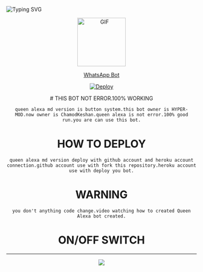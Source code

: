 
<img
        src="https://readme-typing-svg.herokuapp.com/?size=30&width=800&lines=WELCOME+TO+THE+QUEEN+ALEXA+WA+BOT+PROJECT."
            alt="Typing SVG"
        />
    </a>
</p>
<div align="center">
  <p align="center">
  <a href="https://youtu.be/BcMIibIUmHc"><img src="https://media.giphy.com/media/Uhl43Qa5QbhKglX8DX/giphy.gif" alt="GIF" width="128" height="128"/>
</p>
WhatsApp Bot

[![Deploy](https://www.herokucdn.com/deploy/button.svg)](https://heroku.com/deploy?template=https://github.com/ChamodKeshan/QueenAlexa)

</a>
 # THIS BOT NOT ERROR.100% WORKING
 
 ````queen alexa md version is button system.this bot owner is HYPER-MOD.now owner is ChamodKeshan.queen alexa is not error.100% good run.you are can use this bot.````
 
 # HOW TO DEPLOY
 
 ````queen alexa md version deploy with github account and heroku account connection.github account use with fork this repository.heroku account use with deploy you bot.````
 
 # WARNING
 
 ````you don't anything code change.video watching how to created Queen Alexa bot created.````
 
# ON/OFF SWITCH
----------

<p align="center">
  <a href="https://github.com/ChamodKeshan"><img src="https://i.ibb.co/TPqc8cv/Screenshot-2021-10-14-12-00-45-610-com-android-chrome.jpg" />
</p>